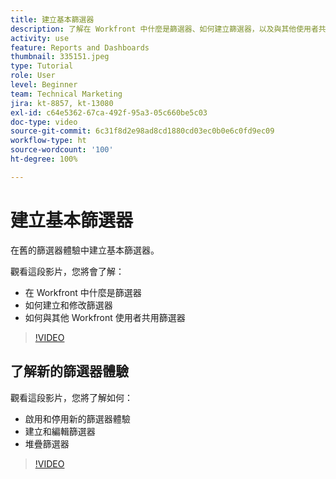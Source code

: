 ```yaml
---
title: 建立基本篩選器
description: 了解在 Workfront 中什麼是篩選器、如何建立篩選器，以及與其他使用者共用篩選器。同時也了解如何使用新的篩選器體驗。
activity: use
feature: Reports and Dashboards
thumbnail: 335151.jpeg
type: Tutorial
role: User
level: Beginner
team: Technical Marketing
jira: kt-8857, kt-13080
exl-id: c64e5362-67ca-492f-95a3-05c660be5c03
doc-type: video
source-git-commit: 6c31f8d2e98ad8cd1880cd03ec0b0e6c0fd9ec09
workflow-type: ht
source-wordcount: '100'
ht-degree: 100%

---
```


# 建立基本篩選器

在舊的篩選器體驗中建立基本篩選器。

觀看這段影片，您將會了解：

* 在 Workfront 中什麼是篩選器
* 如何建立和修改篩選器
* 如何與其他 Workfront 使用者共用篩選器

>[!VIDEO](https://video.tv.adobe.com/v/335151/?quality=12&learn=on)

## 了解新的篩選器體驗

觀看這段影片，您將了解如何：

* 啟用和停用新的篩選器體驗
* 建立和編輯篩選器
* 堆疊篩選器

>[!VIDEO](https://video.tv.adobe.com/v/3419558/?quality=12&learn=on)
